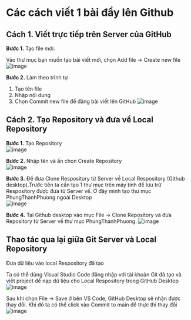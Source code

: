 # Các cách viết 1 bài đẩy lên Github
## Cách 1. Viết trực tiếp trên Server của GitHub
**Bước 1.** Tạo file mới.

Vào thư mục bạn muốn tạo bài viết mới, chọn Add file -> Create new file
![image](https://user-images.githubusercontent.com/48250210/157367105-d2fcdaa3-d64c-471f-91d7-8a99a12d4c46.png)


**Bước 2.** Làm theo trình tự
1. Tạo tên file
2. Nhập nội dung
3. Chọn Commit new file để đăng bài viết lên GitHub
![image](https://user-images.githubusercontent.com/48250210/157366961-5025efe2-77cd-47e4-9fc2-e0b99dff2558.png)

## Cách 2. Tạo Repository và đưa về Local Repository
**Bước 1.** Tạo Repository\
![image](https://user-images.githubusercontent.com/48250210/157367601-3f286595-af25-4124-9a7c-34206407546f.png)

**Bước 2.** Nhập tên và ấn chọn Create Repository\
![image](https://user-images.githubusercontent.com/48250210/157367915-f7c37c79-f7c4-423e-b064-8e1fbdaf9bc1.png)

**Bước 3.** Để đưa Clone Respository từ Server về Local Respository (Github desktop).Trước tiên ta cần tạo 1 thư mục trên máy tính để lưu trữ Respository được đưa từ Server về. Ở đây mình tạo thư mục PhungThanhPhuong ngoài Desktop\
![image](https://user-images.githubusercontent.com/48250210/157368124-009fd525-4f43-4fde-9ece-c300a305f731.png)

**Bước 4.** Tại Github desktop vào mục File -> Clone Repository và đưa Repository từ Server về thư mục PhungThanhPhuong.
![image](https://user-images.githubusercontent.com/48250210/157368437-7f4e12c7-e942-4680-9961-af82e6ad0172.png)

## Thao tác qua lại giữa Git Server và Local Repository
Đưa dữ liệu vào local Respository đã tạo

Ta có thể dùng Visual Studio Code đăng nhập với tài khoản Git đã tạo và viết project để nạp dữ liệu cho Local Respository trong GitHub Desktop
![image](https://user-images.githubusercontent.com/48250210/157370988-36d4fcfc-ca70-42cb-b34b-5d1c8127c477.png)

Sau khi chọn File -> Save ở bên VS Code, GitHub Desktop sẽ nhận được thay đổi. Khi đó ta có thể click vào Commit to main để thực thi thay đổi\
![image](https://user-images.githubusercontent.com/48250210/157371402-fa24cad1-557f-439c-b54f-2f0776ea92f0.png)

